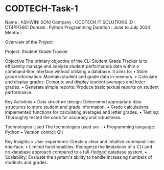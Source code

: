 # CODTECH-Task-1

Name : ASHWINI SONI
Company : CODTECH IT SOLUTIONS
ID : CT4PP2661
Domain : Python Programming 
Duration : June to July 2024 
Mentor : 

Overview of the Project 

Project: Student Grade Tracker 

Objective
The primary objective of the CLI Student Grade Tracker is to efficiently manage and analyze student performance data within a command-line interface without utilizing a database. It aims to:
•	Store grade information: Maintain student and grade data in-memory.
•	Calculate and display grades: Compute and display student averages and letter grades.
•	Generate simple reports: Produce basic textual reports on student performance.

Key Activities
•	Data structure design: Determined appropriate data structures to store student and grade information.
•	Grade calculations: Implemented functions for calculating averages and letter grades.
•	Testing: Thoroughly tested the code for accuracy and robustness.

Technologies Used
The technologies used are - 
•	Programming language: Python
•	Version control: Git

Key Insights
•	User experience: Create a clear and intuitive command-line interface.
•	Limited functionalities: Recognize the limitations of a CLI and no-database approach compared to a full-fledged database system.
•	Scalability: Evaluate the system's ability to handle increasing numbers of students and grades.

